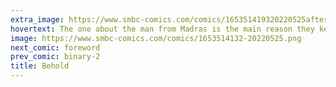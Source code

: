 ```yaml
---
extra_image: https://www.smbc-comics.com/comics/165351419320220525after.png
hovertext: The one about the man from Madras is the main reason they kept us alive after we used nukes on ourselves.
image: https://www.smbc-comics.com/comics/1653514132-20220525.png
next_comic: foreword
prev_comic: binary-2
title: Behold
---
```


